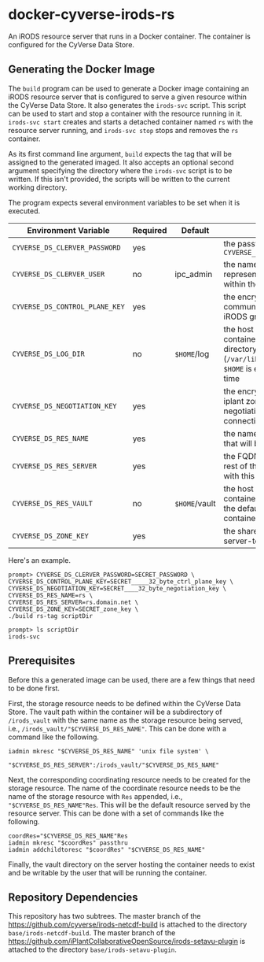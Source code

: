 # docker-cyverse-irods-rs

An iRODS resource server that runs in a Docker container. The container is
configured for the CyVerse Data Store.


## Generating the Docker Image

The `build` program can be used to generate a Docker image containing an iRODS
resource server that is configured to serve a given resource within the CyVerse
Data Store. It also generates the `irods-svc` script. This script can be used to
start and stop a container with the resource running in it. `irods-svc start`
creates and starts a detached container named `rs` with the resource server
running, and `irods-svc stop` stops and removes the `rs` container.

As its first command line argument, `build` expects the tag that will be assigned
to the generated imaged. It also accepts an optional second argument specifying
the directory where the  `irods-svc` script is to be written. If this isn't
provided, the scripts will be written to the current working directory.

The program expects several environment variables to be set when it is executed.

Environment Variable           | Required | Default       | Description
------------------------------ | -------- | ------------- | -----------
`CYVERSE_DS_CLERVER_PASSWORD`  | yes      |               | the password used to authenticate `CYVERSE_DS_CLERVER_USER`
`CYVERSE_DS_CLERVER_USER`      | no       | ipc_admin     | the name of the rodsadmin user representing the resource server within the zone
`CYVERSE_DS_CONTROL_PLANE_KEY` | yes      |               | the encryption key required for communicating over the relevant iRODS grid control plane
`CYVERSE_DS_LOG_DIR`           | no       | `$HOME`/log   | the host directory where the container will mount the iRODS log directory (`/var/lib/irods/iRODS/server/log`), `$HOME` is evaluated at container start time
`CYVERSE_DS_NEGOTIATION_KEY`   | yes      |               | the encryption key shared by the iplant zone for advanced negotiation during client connections
`CYVERSE_DS_RES_NAME`          | yes      |               | the name of the storage resource that will be served
`CYVERSE_DS_RES_SERVER`        | yes      |               | the FQDN or address used by the rest of the grid to communicate with this server
`CYVERSE_DS_RES_VAULT`         | no       | `$HOME`/vault | the host directory where the container will mount the vault, for the default, `$HOME` is evaluated at container start time
`CYVERSE_DS_ZONE_KEY`          | yes      |               | the shared secret used during server-to-server communication

Here's an example.

```
prompt> CYVERSE_DS_CLERVER_PASSWORD=SECRET_PASSWORD \
CYVERSE_DS_CONTROL_PLANE_KEY=SECRET_____32_byte_ctrl_plane_key \
CYVERSE_DS_NEGOTIATION_KEY=SECRET____32_byte_negotiation_key \
CYVERSE_DS_RES_NAME=rs \
CYVERSE_DS_RES_SERVER=rs.domain.net \
CYVERSE_DS_ZONE_KEY=SECRET_zone_key \
./build rs-tag scriptDir

prompt> ls scriptDir
irods-svc
```


## Prerequisites

Before this a generated image can be used, there are a few things that need to
be done first.

First, the storage resource needs to be defined within the CyVerse Data Store.
The vault path within the container will be a subdirectory of `/irods_vault`
with the same name as the storage resource being served, i.e.,
`/irods_vault/"$CYVERSE_DS_RES_NAME"`. This can be done with a command like the
following.

```
iadmin mkresc "$CYVERSE_DS_RES_NAME" 'unix file system' \
              "$CYVERSE_DS_RES_SERVER":/irods_vault/"$CYVERSE_DS_RES_NAME"
```

Next, the corresponding coordinating resource needs to be created for the
storage resource. The name of the coordinate resource needs to be the name of
the storage resource with `Res` appended, i.e., `"$CYVERSE_DS_RES_NAME"Res`.
This will be the default resource served by the resource server. This can be
done with a set of commands like the following.

```
coordRes="$CYVERSE_DS_RES_NAME"Res
iadmin mkresc "$coordRes" passthru
iadmin addchildtoresc "$coordRes" "$CYVERSE_DS_RES_NAME"
```

Finally, the vault directory on the server hosting the container needs to
exist and be writable by the user that will be running the container.


## Repository Dependencies

This repository has two subtrees. The master branch of the
https://github.com/cyverse/irods-netcdf-build is attached to the directory
`base/irods-netcdf-build`. The master branch of the
https://github.com/iPlantCollaborativeOpenSource/irods-setavu-plugin is attached
to the directory `base/irods-setavu-plugin`.
